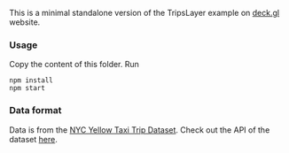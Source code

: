 This is a minimal standalone version of the TripsLayer example
on [deck.gl](http://deck.gl) website.

### Usage
Copy the content of this folder. Run
```
npm install
npm start
```

### Data format
Data is from the [NYC Yellow Taxi Trip Dataset](https://data.cityofnewyork.us/Transportation/2015-Yellow-Taxi-Trip-Data/ba8s-jw6u). Check out the API of the dataset [here](https://dev.socrata.com/foundry/data.cityofnewyork.us/2yzn-sicd).
